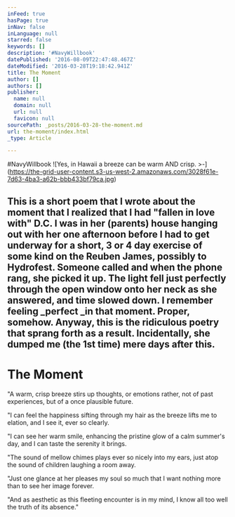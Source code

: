 ```yaml
---
inFeed: true
hasPage: true
inNav: false
inLanguage: null
starred: false
keywords: []
description: '#NavyWillbook'
datePublished: '2016-08-09T22:47:48.467Z'
dateModified: '2016-03-28T19:18:42.941Z'
title: The Moment
author: []
authors: []
publisher:
  name: null
  domain: null
  url: null
  favicon: null
sourcePath: _posts/2016-03-28-the-moment.md
url: the-moment/index.html
_type: Article

---
```

\#NavyWillbook
![Yes, in Hawaii a breeze can be warm AND crisp. >-\](https://the-grid-user-content.s3-us-west-2.amazonaws.com/3028f61e-7d63-4ba3-a62b-bbb433bf79ca.jpg)

## This is a short poem that I wrote about the moment that I realized that I had "fallen in love with" D.C. I was in her (parents) house hanging out with her one afternoon before I had to get underway for a short, 3 or 4 day exercise of some kind on the Reuben James, possibly to Hydrofest. Someone called and when the phone rang, she picked it up. The light fell just perfectly through the open window onto her neck as she answered, and time slowed down. I remember feeling _perfect _in that moment. Proper, somehow. Anyway, this is the ridiculous poetry that sprang forth as a result. Incidentally, she dumped me (the 1st time) mere days after this.

# The Moment

"A warm, crisp breeze stirs up thoughts, or emotions  rather, not of past experiences, but of a once plausible future.

"I can feel the happiness sifting through my hair as the breeze lifts me to elation, and I see it, ever so clearly.

"I can see her warm smile, enhancing the pristine glow of a calm summer's day, and I can taste the serenity it brings.

"The sound of mellow chimes plays ever so nicely into my ears, just atop the sound of children laughing a room away.

"Just one glance at her pleases my soul so much that I want nothing more than to see her image forever.

"And as aesthetic as this fleeting encounter is in my mind, I know all too well the truth of its absence."